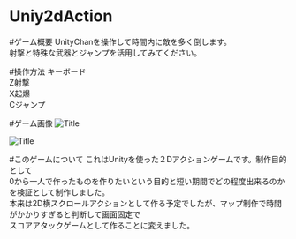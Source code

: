 ﻿# Uniy2dAction

#ゲーム概要
UnityChanを操作して時間内に敵を多く倒します。  
射撃と特殊な武器とジャンプを活用してみてください。  

#操作方法
キーボード  
Z射撃  
X起爆  
Cジャンプ  

#ゲーム画像
![Title](https://raw.githubusercontent.com/hanvun/Unity2dAction/img/Unity2DActionTitle.png)

![Title](https://raw.githubusercontent.com/hanvun/Unity2dAction/img/Unity2DActionGamePlay.png)

#このゲームについて
これはUnityを使った２Dアクションゲームです。制作目的として  
0から一人で作ったものを作りたいという目的と短い期間でどの程度出来るのかを検証として制作しました。  
本来は2D横スクロールアクションとして作る予定でしたが、マップ制作で時間がかかりすぎると判断して画面固定で  
スコアアタックゲームとして作ることに変えました。
